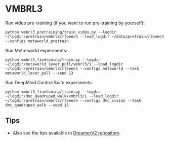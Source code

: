 # VMBRL3
Run video pre-training (if you want to run pre-training by yourself):

```
python vmbrl3_pretraining/train_video.py --logdir ~/logdir/pretrain/vmbrl3/rlbench --load_logdir ~/data/pretrain/rlbench --configs metaworld_pretrain
```

Run Meta-world experiments:

```
python vmbrl3_finetuning/train.py --logdir ~/logdir/metaworld_lever_pull/vmbrl3/1 --load_logdir ~/logdir/pretrain/vmbrl3/rlbench --configs metaworld --task metaworld_lever_pull --seed 13
```

Run DeepMind Control Suite experiments:

```
python vmbrl3_finetuning/train.py --logdir ~/logdir/dmc_quadruped_walk/vmbrl3/1 --load_logdir ~/logdir/pretrain/vmbrl3/rlbench --configs dmc_vision --task dmc_quadruped_walk --seed 13
```

## Tips
- Also see the tips available in [DreamerV2 repository](https://github.com/danijar/dreamerv2/blob/main/README.md#tips).
